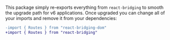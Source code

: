 This package simply re-exports everything from `react-bridging` to smooth the upgrade path for v6 applications. Once upgraded you can change all of your imports and remove it from your dependencies:

```diff
-import { Routes } from "react-bridging-dom"
+import { Routes } from "react-bridging"
```
